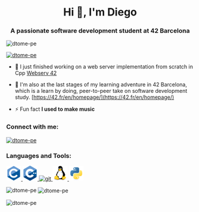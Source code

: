 <h1 align="center">Hi 👋, I'm Diego</h1>
<h3 align="center">A passionate software development student at 42 Barcelona</h3>

<p align="left"> <img src="https://komarev.com/ghpvc/?username=dtome-pe&label=Profile%20views&color=0e75b6&style=flat" alt="dtome-pe" /> </p>

<p align="left"> <a href="https://github.com/ryo-ma/github-profile-trophy"><img src="https://github-profile-trophy.vercel.app/?username=dtome-pe" alt="dtome-pe" /></a> </p>

- 🔭 I just finished working on a web server implementation from scratch in Cpp [Webserv 42](https://github.com/dtome-pe/webserv)

- 👯 I'm also at the last stages of my learning adventure in 42 Barcelona, which is a learn by doing, peer-to-peer take on software development study. [https://42.fr/en/homepage/](https://42.fr/en/homepage/)

- ⚡ Fun fact **I used to make music**

<h3 align="left">Connect with me:</h3>
<p align="left">
<a href="https://linkedin.com/in/dtome-pe" target="blank"><img align="center" src="https://raw.githubusercontent.com/rahuldkjain/github-profile-readme-generator/master/src/images/icons/Social/linked-in-alt.svg" alt="dtome-pe" height="30" width="40" /></a>
</p>

<h3 align="left">Languages and Tools:</h3>
<p align="left"> <a href="https://www.cprogramming.com/" target="_blank" rel="noreferrer"> <img src="https://raw.githubusercontent.com/devicons/devicon/master/icons/c/c-original.svg" alt="c" width="40" height="40"/> </a> <a href="https://www.w3schools.com/cpp/" target="_blank" rel="noreferrer"> <img src="https://raw.githubusercontent.com/devicons/devicon/master/icons/cplusplus/cplusplus-original.svg" alt="cplusplus" width="40" height="40"/> </a> <a href="https://git-scm.com/" target="_blank" rel="noreferrer"> <img src="https://www.vectorlogo.zone/logos/git-scm/git-scm-icon.svg" alt="git" width="40" height="40"/> </a> <a href="https://www.linux.org/" target="_blank" rel="noreferrer"> <img src="https://raw.githubusercontent.com/devicons/devicon/master/icons/linux/linux-original.svg" alt="linux" width="40" height="40"/> </a> <a href="https://www.python.org" target="_blank" rel="noreferrer"> <img src="https://raw.githubusercontent.com/devicons/devicon/master/icons/python/python-original.svg" alt="python" width="40" height="40"/> </a> </p>

<p><img align="left" src="https://github-readme-stats.vercel.app/api/top-langs?username=dtome-pe&show_icons=true&locale=en&layout=compact" alt="dtome-pe" /></p>

<p>&nbsp;<img align="center" src="https://github-readme-stats.vercel.app/api?username=dtome-pe&show_icons=true&locale=en" alt="dtome-pe" /></p>

<p><img align="center" src="https://github-readme-streak-stats.herokuapp.com/?user=dtome-pe&" alt="dtome-pe" /></p>
